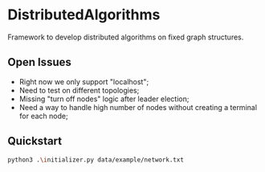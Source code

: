 # DistributedAlgorithms
Framework to develop distributed algorithms on fixed
graph structures.
## Open Issues
+ Right now we only support "localhost";
+ Need to test on different topologies;
+ Missing "turn off nodes" logic after leader election;
+ Need a way to handle high number of nodes without creating a terminal for each node;
## Quickstart
```bash
python3 .\initializer.py data/example/network.txt
```
